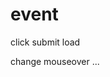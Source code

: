 # event
<!-- les plus utiles -->
click
submit
load

<!-- les autres -->
change 
mouseover <!-- 99% dans le css -->
...